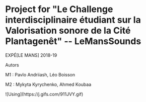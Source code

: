 # Project for "Le Challenge interdisciplinaire étudiant sur la Valorisation sonore de la Cité Plantagenêt" -- LeMansSounds
<p> EXPÉ[LE MANS] 2018-19 </p> 
<p> Autors </p> 
<p> M1 : Pavlo Andriiash, Léo Boisson </p> 
<p> M2 : Mykyta Kyrychenko, Ahmed Koubaa </p> 
<p> ![Using](https://j.gifs.com/911JVY.gif) </p> 
